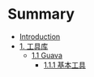 # Summary

* [Introduction](README.md)
* [1. 工具库](chapter1.md)
   * [1.1 Guava](1.1.2集合.md)
       * [1.1.1 基本工具](1.1.1基本工具.md)

